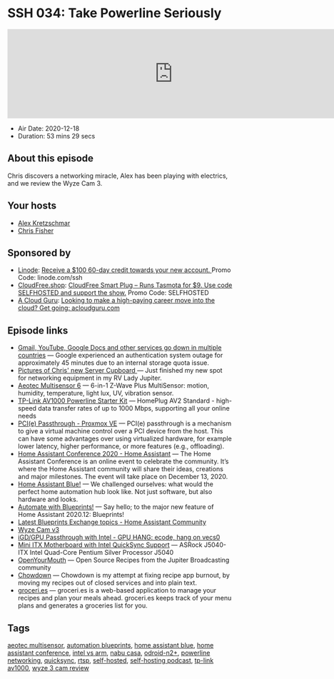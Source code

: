 # SSH 034: Take Powerline Seriously

<iframe src="https://player.fireside.fm/v2/dUlrHQih+zIXDaNZP?theme=dark" width="740" height="200" frameborder="0" scrolling="no"></iframe>

* Air Date: 2020-12-18
* Duration: 53 mins 29 secs

## About this episode

Chris discovers a networking miracle, Alex has been playing with electrics, and we review the Wyze Cam 3.

## Your hosts
* [Alex Kretzschmar](https://selfhosted.show/hosts/alexktz)
* [Chris Fisher](https://selfhosted.show/hosts/chrislas)

## Sponsored by

  * [Linode](https://linode.com/ssh): [Receive a $100 60-day credit towards your new account. ](https://linode.com/ssh) Promo Code: linode.com/ssh
  * [CloudFree.shop](https://cloudfree.shop/): [CloudFree Smart Plug – Runs Tasmota for $9. Use code SELFHOSTED and support the show.](https://cloudfree.shop/) Promo Code: SELFHOSTED
  * [A Cloud Guru](https://acloudguru.com/): [Looking to make a high-paying career move into the cloud? Get going: acloudguru.com](https://acloudguru.com/)



## Episode links

  * [Gmail, YouTube, Google Docs and other services go down in multiple countries](https://techcrunch.com/2020/12/14/gmail-youtube-google-docs-and-other-services-go-down-simultaneously-in-multiple-countries/ "Gmail, YouTube, Google Docs and other services go down in multiple countries") — Google experienced an authentication system outage for approximately 45 minutes due to an internal storage quota issue. 
  * [Pictures of Chris' new Server Cupboard ](https://www.instagram.com/p/CIJ6qQDpBkw/ "Pictures of Chris' new Server Cupboard ") — Just finished my new spot for networking equipment in my RV Lady Jupiter.
  * [Aeotec Multisensor 6](https://www.amazon.com/gp/product/B0151Z8ZQY/ref=ppx_yo_dt_b_asin_title_o06_s00?ie=UTF8&psc=1 "Aeotec Multisensor 6") — 6-in-1 Z-Wave Plus MultiSensor: motion, humidity, temperature, light lux, UV, vibration sensor.
  * [TP-Link AV1000 Powerline Starter Kit](https://www.amazon.com/gp/product/B084CZMYNM/ref=ppx_yo_dt_b_asin_title_o04_s00?ie=UTF8&psc=1 "TP-Link AV1000 Powerline Starter Kit") — HomePlug AV2 Standard - high-speed data transfer rates of up to 1000 Mbps, supporting all your online needs
  * [PCI(e) Passthrough - Proxmox VE](https://pve.proxmox.com/wiki/PCI\(e\)_Passthrough "PCI\(e\) Passthrough - Proxmox VE") — PCI(e) passthrough is a mechanism to give a virtual machine control over a PCI device from the host. This can have some advantages over using virtualized hardware, for example lower latency, higher performance, or more features (e.g., offloading).
  * [Home Assistant Conference 2020 - Home Assistant](https://www.home-assistant.io/conference "Home Assistant Conference 2020 - Home Assistant") — The Home Assistant Conference is an online event to celebrate the community. It’s where the Home Assistant community will share their ideas, creations and major milestones. The event will take place on December 13, 2020.
  * [Home Assistant Blue!](https://www.home-assistant.io/blue/ "Home Assistant Blue!") — We challenged ourselves: what would the perfect home automation hub look like. Not just software, but also hardware and looks.
  * [Automate with Blueprints!](https://www.home-assistant.io/blog/2020/12/13/release-202012/#blueprints "Automate with Blueprints!") — Say hello; to the major new feature of Home Assistant 2020.12: Blueprints!
  * [Latest Blueprints Exchange topics - Home Assistant Community](https://community.home-assistant.io/c/blueprints-exchange/53 "Latest Blueprints Exchange topics - Home Assistant Community")
  * [Wyze Cam v3](https://wyze.com/wyze-cam-v3.html "Wyze Cam v3")
  * [iGD/GPU Passthrough with Intel - GPU HANG: ecode, hang on vecs0](https://forum.proxmox.com/threads/igd-gpu-passthrough-with-intel-gpu-hang-ecode-hang-on-vecs0.70153/ "iGD/GPU Passthrough with Intel - GPU HANG: ecode, hang on vecs0")
  * [Mini ITX Motherboard with Intel QuickSync Support](https://www.newegg.com/asrock-j5040-itx-mini-itx/p/N82E16813157967?Description=j5040%20itx&cm_re=j5040_itx-_-13-157-967-_-Product "Mini ITX Motherboard with Intel QuickSync Support") — ASRock J5040-ITX Intel Quad-Core Pentium Silver Processor J5040 
  * [OpenYourMouth](https://github.com/rikai/OpenYourMouth "OpenYourMouth") — Open Source Recipes from the Jupiter Broadcasting community
  * [Chowdown](https://chowdown.io/ "Chowdown") — Chowdown is my attempt at fixing recipe app burnout, by moving my recipes out of closed services and into plain text.
  * [groceri.es](https://groceri.es/ "groceri.es") — groceri.es is a web-based application to manage your recipes and plan your meals ahead. groceri.es keeps track of your menu plans and generates a groceries list for you.



## Tags

[aeotec multisensor](https://selfhosted.show/tags/aeotec%20multisensor), [automation blueprints](https://selfhosted.show/tags/automation%20blueprints), [home assistant blue](https://selfhosted.show/tags/home%20assistant%20blue), [home assistant conference](https://selfhosted.show/tags/home%20assistant%20conference), [intel vs arm](https://selfhosted.show/tags/intel%20vs%20arm), [nabu casa](https://selfhosted.show/tags/nabu%20casa), [odroid-n2+](https://selfhosted.show/tags/odroid-n2+), [powerline networking](https://selfhosted.show/tags/powerline%20networking), [quicksync](https://selfhosted.show/tags/quicksync), [rtsp](https://selfhosted.show/tags/rtsp), [self-hosted](https://selfhosted.show/tags/self-hosted), [self-hosting podcast](https://selfhosted.show/tags/self-hosting%20podcast), [tp-link av1000](https://selfhosted.show/tags/tp-link%20av1000), [wyze 3 cam review](https://selfhosted.show/tags/wyze%203%20cam%20review)